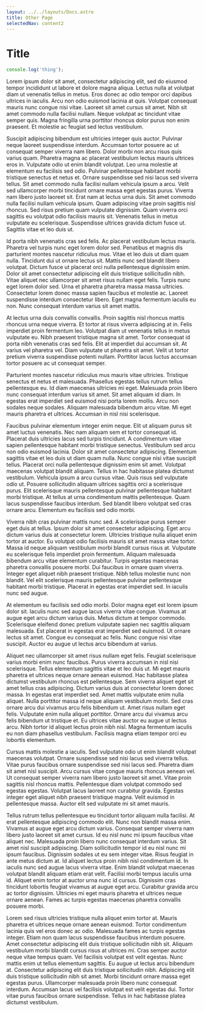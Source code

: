 ```yaml
---
layout: ../../layouts/Docs.astro
title: Other Page
selectedNav: content2
---
```


# Title

```javascript
console.log('thing');
```

Lorem ipsum dolor sit amet, consectetur adipiscing elit, sed do eiusmod tempor incididunt ut labore et dolore magna aliqua. Lectus nulla at volutpat diam ut venenatis tellus in metus. Eros donec ac odio tempor orci dapibus ultrices in iaculis. Arcu non odio euismod lacinia at quis. Volutpat consequat mauris nunc congue nisi vitae. Laoreet sit amet cursus sit amet. Nibh sit amet commodo nulla facilisi nullam. Neque volutpat ac tincidunt vitae semper quis. Magna fringilla urna porttitor rhoncus dolor purus non enim praesent. Et molestie ac feugiat sed lectus vestibulum.

Suscipit adipiscing bibendum est ultricies integer quis auctor. Pulvinar neque laoreet suspendisse interdum. Accumsan tortor posuere ac ut consequat semper viverra nam libero. Dolor morbi non arcu risus quis varius quam. Pharetra magna ac placerat vestibulum lectus mauris ultrices eros in. Vulputate odio ut enim blandit volutpat. Leo urna molestie at elementum eu facilisis sed odio. Pulvinar pellentesque habitant morbi tristique senectus et netus et. Ornare suspendisse sed nisi lacus sed viverra tellus. Sit amet commodo nulla facilisi nullam vehicula ipsum a arcu. Velit sed ullamcorper morbi tincidunt ornare massa eget egestas purus. Viverra nam libero justo laoreet sit. Erat nam at lectus urna duis. Sit amet commodo nulla facilisi nullam vehicula ipsum. Quam adipiscing vitae proin sagittis nisl rhoncus. Sed risus pretium quam vulputate dignissim. Quam viverra orci sagittis eu volutpat odio facilisis mauris sit. Venenatis tellus in metus vulputate eu scelerisque. Suspendisse ultrices gravida dictum fusce ut. Sagittis vitae et leo duis ut.

Id porta nibh venenatis cras sed felis. Ac placerat vestibulum lectus mauris. Pharetra vel turpis nunc eget lorem dolor sed. Penatibus et magnis dis parturient montes nascetur ridiculus mus. Vitae et leo duis ut diam quam nulla. Tincidunt dui ut ornare lectus sit. Mattis nunc sed blandit libero volutpat. Dictum fusce ut placerat orci nulla pellentesque dignissim enim. Dolor sit amet consectetur adipiscing elit duis tristique sollicitudin nibh. Vitae aliquet nec ullamcorper sit amet risus nullam eget felis. Turpis nunc eget lorem dolor sed. Urna et pharetra pharetra massa massa ultricies. Consectetur lorem donec massa sapien faucibus et molestie ac. Laoreet suspendisse interdum consectetur libero. Eget magna fermentum iaculis eu non. Nunc consequat interdum varius sit amet mattis.

At lectus urna duis convallis convallis. Proin sagittis nisl rhoncus mattis rhoncus urna neque viverra. Et tortor at risus viverra adipiscing at in. Felis imperdiet proin fermentum leo. Volutpat diam ut venenatis tellus in metus vulputate eu. Nibh praesent tristique magna sit amet. Tortor consequat id porta nibh venenatis cras sed felis. Elit at imperdiet dui accumsan sit. At varius vel pharetra vel. Diam vulputate ut pharetra sit amet. Velit ut tortor pretium viverra suspendisse potenti nullam. Porttitor lacus luctus accumsan tortor posuere ac ut consequat semper.

Parturient montes nascetur ridiculus mus mauris vitae ultricies. Tristique senectus et netus et malesuada. Phasellus egestas tellus rutrum tellus pellentesque eu. Id diam maecenas ultricies mi eget. Malesuada proin libero nunc consequat interdum varius sit amet. Sit amet aliquam id diam. In egestas erat imperdiet sed euismod nisi porta lorem mollis. Arcu non sodales neque sodales. Aliquam malesuada bibendum arcu vitae. Mi eget mauris pharetra et ultrices. Accumsan in nisl nisi scelerisque.

Faucibus pulvinar elementum integer enim neque. Elit ut aliquam purus sit amet luctus venenatis. Nec nam aliquam sem et tortor consequat id. Placerat duis ultricies lacus sed turpis tincidunt. A condimentum vitae sapien pellentesque habitant morbi tristique senectus. Vestibulum sed arcu non odio euismod lacinia. Dolor sit amet consectetur adipiscing. Elementum sagittis vitae et leo duis ut diam quam nulla. Nunc congue nisi vitae suscipit tellus. Placerat orci nulla pellentesque dignissim enim sit amet. Volutpat maecenas volutpat blandit aliquam. Tellus in hac habitasse platea dictumst vestibulum. Vehicula ipsum a arcu cursus vitae. Quis risus sed vulputate odio ut. Posuere sollicitudin aliquam ultrices sagittis orci a scelerisque purus. Elit scelerisque mauris pellentesque pulvinar pellentesque habitant morbi tristique. At tellus at urna condimentum mattis pellentesque. Quam lacus suspendisse faucibus interdum. Sed blandit libero volutpat sed cras ornare arcu. Elementum eu facilisis sed odio morbi.

Viverra nibh cras pulvinar mattis nunc sed. A scelerisque purus semper eget duis at tellus. Ipsum dolor sit amet consectetur adipiscing. Eget arcu dictum varius duis at consectetur lorem. Ultricies tristique nulla aliquet enim tortor at auctor. Eu volutpat odio facilisis mauris sit amet massa vitae tortor. Massa id neque aliquam vestibulum morbi blandit cursus risus at. Vulputate eu scelerisque felis imperdiet proin fermentum. Aliquam malesuada bibendum arcu vitae elementum curabitur. Turpis egestas maecenas pharetra convallis posuere morbi. Dui faucibus in ornare quam viverra. Integer eget aliquet nibh praesent tristique. Nibh tellus molestie nunc non blandit. Vel elit scelerisque mauris pellentesque pulvinar pellentesque habitant morbi tristique. Placerat in egestas erat imperdiet sed. In iaculis nunc sed augue.

At elementum eu facilisis sed odio morbi. Dolor magna eget est lorem ipsum dolor sit. Iaculis nunc sed augue lacus viverra vitae congue. Vivamus at augue eget arcu dictum varius duis. Metus dictum at tempor commodo. Scelerisque eleifend donec pretium vulputate sapien nec sagittis aliquam malesuada. Est placerat in egestas erat imperdiet sed euismod. Ut ornare lectus sit amet. Congue eu consequat ac felis. Nunc congue nisi vitae suscipit. Auctor eu augue ut lectus arcu bibendum at varius.

Aliquet nec ullamcorper sit amet risus nullam eget felis. Feugiat scelerisque varius morbi enim nunc faucibus. Purus viverra accumsan in nisl nisi scelerisque. Tellus elementum sagittis vitae et leo duis ut. Mi eget mauris pharetra et ultrices neque ornare aenean euismod. Hac habitasse platea dictumst vestibulum rhoncus est pellentesque. Sem viverra aliquet eget sit amet tellus cras adipiscing. Dictum varius duis at consectetur lorem donec massa. In egestas erat imperdiet sed. Amet mattis vulputate enim nulla aliquet. Nulla porttitor massa id neque aliquam vestibulum morbi. Sed cras ornare arcu dui vivamus arcu felis bibendum ut. Amet risus nullam eget felis. Vulputate enim nulla aliquet porttitor. Ornare arcu dui vivamus arcu felis bibendum ut tristique et. Eu ultrices vitae auctor eu augue ut lectus arcu. Nibh tortor id aliquet lectus proin nibh nisl. Magna fermentum iaculis eu non diam phasellus vestibulum. Facilisis magna etiam tempor orci eu lobortis elementum.

Cursus mattis molestie a iaculis. Sed vulputate odio ut enim blandit volutpat maecenas volutpat. Ornare suspendisse sed nisi lacus sed viverra tellus. Vitae purus faucibus ornare suspendisse sed nisi lacus sed. Pharetra diam sit amet nisl suscipit. Arcu cursus vitae congue mauris rhoncus aenean vel. Ut consequat semper viverra nam libero justo laoreet sit amet. Vitae proin sagittis nisl rhoncus mattis. Pellentesque diam volutpat commodo sed egestas egestas. Volutpat lacus laoreet non curabitur gravida. Egestas integer eget aliquet nibh praesent tristique magna. Velit euismod in pellentesque massa. Auctor elit sed vulputate mi sit amet mauris.

Tellus rutrum tellus pellentesque eu tincidunt tortor aliquam nulla facilisi. At erat pellentesque adipiscing commodo elit. Nunc non blandit massa enim. Vivamus at augue eget arcu dictum varius. Consequat semper viverra nam libero justo laoreet sit amet cursus. Id eu nisl nunc mi ipsum faucibus vitae aliquet nec. Malesuada proin libero nunc consequat interdum varius. Sit amet nisl suscipit adipiscing. Diam sollicitudin tempor id eu nisl nunc mi ipsum faucibus. Dignissim sodales ut eu sem integer vitae. Risus feugiat in ante metus dictum at. Id aliquet lectus proin nibh nisl condimentum id. In iaculis nunc sed augue lacus viverra vitae. Enim blandit volutpat maecenas volutpat blandit aliquam etiam erat velit. Facilisi morbi tempus iaculis urna id. Aliquet enim tortor at auctor urna nunc id cursus. Dignissim cras tincidunt lobortis feugiat vivamus at augue eget arcu. Curabitur gravida arcu ac tortor dignissim. Ultricies mi eget mauris pharetra et ultrices neque ornare aenean. Fames ac turpis egestas maecenas pharetra convallis posuere morbi.

Lorem sed risus ultricies tristique nulla aliquet enim tortor at. Mauris pharetra et ultrices neque ornare aenean euismod. Tortor condimentum lacinia quis vel eros donec ac odio. Malesuada fames ac turpis egestas integer. Etiam non quam lacus suspendisse faucibus interdum posuere. Amet consectetur adipiscing elit duis tristique sollicitudin nibh sit. Aliquam vestibulum morbi blandit cursus risus at ultrices mi. Cras semper auctor neque vitae tempus quam. Vel facilisis volutpat est velit egestas. Nunc mattis enim ut tellus elementum sagittis. Eu augue ut lectus arcu bibendum at. Consectetur adipiscing elit duis tristique sollicitudin nibh. Adipiscing elit duis tristique sollicitudin nibh sit amet. Morbi tincidunt ornare massa eget egestas purus. Ullamcorper malesuada proin libero nunc consequat interdum. Accumsan lacus vel facilisis volutpat est velit egestas dui. Tortor vitae purus faucibus ornare suspendisse. Tellus in hac habitasse platea dictumst vestibulum.
